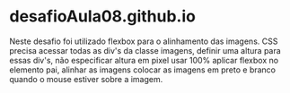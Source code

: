 # desafioAula08.github.io

Neste desafio foi utilizado flexbox para o alinhamento das imagens. 
CSS precisa acessar todas as div's da classe imagens, definir uma altura para essas div's, não especificar altura em pixel usar 100%
aplicar flexbox no elemento pai, alinhar as imagens
colocar as imagens em preto e branco quando o mouse estiver sobre a imagem.
